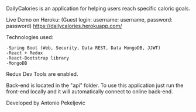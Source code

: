 DailyCalories is an application for helping users reach specific caloric goals.

Live Demo on Heroku: (Guest login: username: username, password: password)
https://dailycalories.herokuapp.com/

Technologies used:

	-Spring Boot (Web, Security, Data REST, Data MongoDB, JJWT)
	-React + Redux
	-React-Bootstrap library
	-MongoDB

Redux Dev Tools are enabled.

Back-end is located in the "api" folder.
To use this application just run the front-end locally and it will automatically connect to online back-end.

Developed by Antonio Pekeljevic
